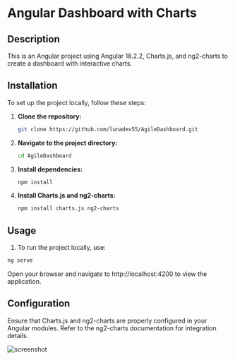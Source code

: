 # Angular Dashboard with Charts

## Description

This is an Angular project using Angular 18.2.2, Charts.js, and ng2-charts to create a dashboard with interactive charts.

## Installation

To set up the project locally, follow these steps:

1. **Clone the repository:**

   ```bash
   git clone https://github.com/lunadev55/AgileDashboard.git

2. **Navigate to the project directory:**

   ```bash
   cd AgileDashboard
   
3. **Install dependencies:**

   ```bash
   npm install

4. **Install Charts.js and ng2-charts:**

   ```bash
   npm install charts.js ng2-charts

## Usage

1. To run the project locally, use:

  ```bash
  ng serve
  ```

Open your browser and navigate to http://localhost:4200 to view the application.

## Configuration

Ensure that Charts.js and ng2-charts are properly configured in your Angular modules. Refer to the ng2-charts documentation for integration details.

![screenshot](https://github.com/user-attachments/assets/cc184a94-68b3-4d5f-9125-d1202c8a7cbb)
